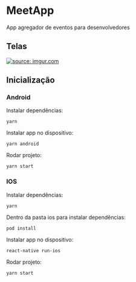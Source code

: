 # MeetApp

App agregador de eventos para desenvolvedores

## Telas

<a href="https://imgur.com/D0AouEJ"><img src="https://i.imgur.com/D0AouEJ.png" title="source: imgur.com" /></a>

## Inicialização

### Android

Instalar dependências:
```
yarn
```
Instalar app no dispositivo:
```
yarn android
```
Rodar projeto:
```
yarn start
```

### IOS

Instalar dependências:
```
yarn
```
Dentro da pasta ios para instalar dependências:
```
pod install
```
Instalar app no dispositivo:
```
react-native run-ios
```
Rodar projeto:
```
yarn start
```

